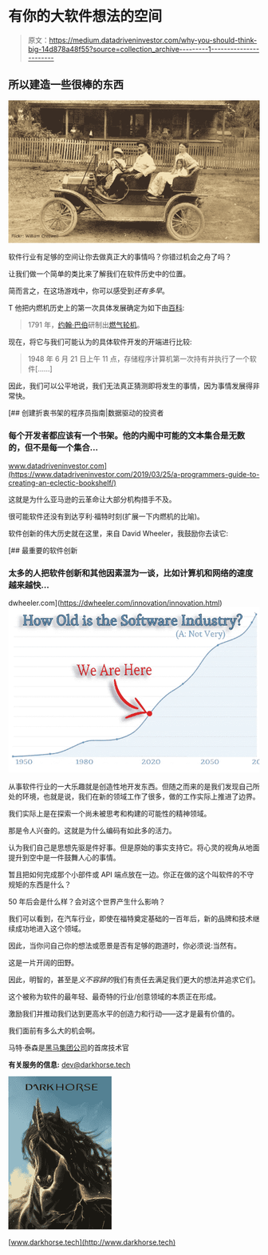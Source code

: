 # 有你的大软件想法的空间

> 原文：<https://medium.datadriveninvestor.com/why-you-should-think-big-14d878a48f55?source=collection_archive---------1----------------------->

## 所以建造一些很棒的东西

![](img/a17b0c04d2547c6e28deb0c47614a95a.png)

软件行业有足够的空间让你去做真正大的事情吗？你错过机会之舟了吗？

让我们做一个简单的类比来了解我们在软件历史中的位置。

简而言之，在这场游戏中，你可以感受到*还有多早*。

T 他把内燃机历史上的第一次具体发展确定为如下由[百科](https://en.wikipedia.org/wiki/Internal_combustion_engine#History):

> 1791 年，[约翰·巴伯](https://en.wikipedia.org/wiki/John_Barber_(engineer))研制出[燃气轮机](https://en.wikipedia.org/wiki/Gas_turbine)。

现在，将它与我们可能认为的具体软件开发的开端进行比较:

> 1948 年 6 月 21 日上午 11 点，存储程序计算机第一次持有并执行了一个软件[……]

因此，我们可以公平地说，我们无法真正猜测即将发生的事情，因为事情发展得非常快。

[](https://www.datadriveninvestor.com/2019/03/25/a-programmers-guide-to-creating-an-eclectic-bookshelf/) [## 创建折衷书架的程序员指南|数据驱动的投资者

### 每个开发者都应该有一个书架。他的内阁中可能的文本集合是无数的，但不是每一个集合…

www.datadriveninvestor.com](https://www.datadriveninvestor.com/2019/03/25/a-programmers-guide-to-creating-an-eclectic-bookshelf/) 

这就是为什么亚马逊的云革命让大部分机构措手不及。

很可能软件还没有到达亨利·福特时刻(扩展一下内燃机的比喻)。

软件创新的伟大历史就在这里，来自 David Wheeler，我鼓励你去读它:

 [## 最重要的软件创新

### 太多的人把软件创新和其他因素混为一谈，比如计算机和网络的速度越来越快…

dwheeler.com](https://dwheeler.com/innovation/innovation.html) ![](img/56b6d14dbd49554dee1581678885a183.png)

从事软件行业的一大乐趣就是创造性地开发东西。但随之而来的是我们发现自己所处的环境，也就是说，我们在新的领域工作了很多，做的工作实际上推进了边界。

我们实际上是在探索一个尚未被思考和构建的可能性的精神领域。

那是令人兴奋的。这就是为什么编码有如此多的活力。

认为我们自己是思想先驱是件好事。但是原始的事实支持它。将心灵的视角从地面提升到空中是一件鼓舞人心的事情。

暂且把如何完成那个小部件或 API 端点放在一边。你正在做的这个叫软件的不守规矩的东西是什么？

50 年后会是什么样？会对这个世界产生什么影响？

我们可以看到，在汽车行业，即使在福特奠定基础的一百年后，新的品牌和技术继续成功地进入这个领域。

因此，当你问自己你的想法或愿景是否有足够的跑道时，你必须说:当然有。

这是一片开阔的田野。

因此，明智的，甚至是*义不容辞的*我们有责任去满足我们更大的想法并追求它们。

这个被称为软件的最年轻、最奇特的行业/创意领域的本质正在形成。

激励我们并推动我们达到更高水平的创造力和行动——这才是最有价值的。

我们面前有多么大的机会啊。

马特·泰森是[黑马集团公司](http://www.darkhorse.tech/)的首席技术官

**有关服务的信息:** dev@darkhorse.tech

![](img/dee3df252218a16e2d8a14c23d05666b.png)

[www.darkhorse.tech](http://www.darkhorse.tech)